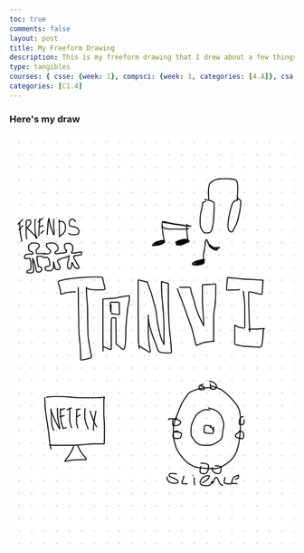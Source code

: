 ```yaml
---
toc: true
comments: false
layout: post
title: My Freeform Drawing
description: This is my freeform drawing that I drew about a few things about me. 
type: tangibles
courses: { csse: {week: 1}, compsci: {week: 1, categories: [4.A]}, csa: {week: 1} }
categories: [C1.4]
---
```


### Here's my draw

![Alt text](about.jpg)